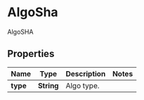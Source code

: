 

# AlgoSha

AlgoSHA

## Properties

| Name | Type | Description | Notes |
|------------ | ------------- | ------------- | -------------|
|**type** | **String** | Algo type. |  |



